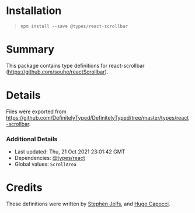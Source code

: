 # Installation
> `npm install --save @types/react-scrollbar`

# Summary
This package contains type definitions for react-scrollbar (https://github.com/souhe/reactScrollbar).

# Details
Files were exported from https://github.com/DefinitelyTyped/DefinitelyTyped/tree/master/types/react-scrollbar.

### Additional Details
 * Last updated: Thu, 21 Oct 2021 23:01:42 GMT
 * Dependencies: [@types/react](https://npmjs.com/package/@types/react)
 * Global values: `ScrollArea`

# Credits
These definitions were written by [Stephen Jelfs](https://github.com/stephenjelfs), and [Hugo Capocci](https://github.com/HugoCapocci).
